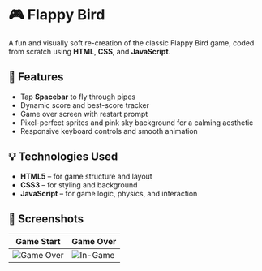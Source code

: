 # 🎮 Flappy Bird
A fun and visually soft re-creation of the classic Flappy Bird game, coded from scratch using **HTML**, **CSS**, and **JavaScript**. 

## 🔧 Features

- Tap **Spacebar** to fly through pipes
- Dynamic score and best-score tracker
- Game over screen with restart prompt
- Pixel-perfect sprites and pink sky background for a calming aesthetic
- Responsive keyboard controls and smooth animation

## 💡 Technologies Used

- **HTML5** – for game structure and layout
- **CSS3** – for styling and background
- **JavaScript** – for game logic, physics, and interaction

## 📸 Screenshots

| Game Start | Game Over |
|------------|-----------|
| ![Game Over](./Screenshot_2025-05-12_at_6.38.33_PM.png) | ![In-Game](./Screenshot_2025-05-12_at_6.38.42_PM.png) |
